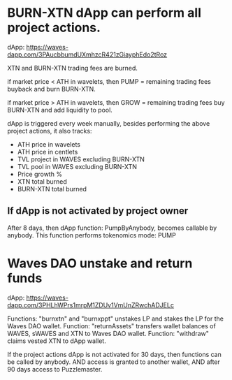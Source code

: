 # BURN-XTN dApp can perform all project actions.
dApp: https://waves-dapp.com/3PAucbbumdUXmhzcR421zGiayphEdo2tRoz

XTN and BURN-XTN trading fees are burned.

if market price < ATH in wavelets, then PUMP = remaining trading fees buyback and burn BURN-XTN.

if market price > ATH in wavelets, then GROW = remaining trading fees buy BURN-XTN and add liquidity to pool.

dApp is triggered every week manually, besides performing the above project actions, it also tracks:
- ATH price in wavelets
- ATH price in centlets
- TVL project in WAVES excluding BURN-XTN
- TVL pool in WAVES excluding BURN-XTN
- Price growth %
- XTN total burned
- BURN-XTN total burned

## If dApp is not activated by project owner
After 8 days, then dApp function: PumpByAnybody, becomes callable by anybody.
This function performs tokenomics mode: PUMP

# Waves DAO unstake and return funds

dApp: https://waves-dapp.com/3PHLhWPrs1mrpM1ZDUv1VmUnZRwchADJELc

Functions: "burnxtn" and "burnxppt" unstakes LP and stakes the LP for the Waves DAO wallet.
Function: "returnAssets" transfers wallet balances of WAVES, sWAVES and XTN to Waves DAO wallet.
Function: "withdraw" claims vested XTN to dApp wallet.

If the project actions dApp is not activated for 30 days, then functions can be called by anybody.
AND access is granted to another wallet, AND after 90 days access to Puzzlemaster.
